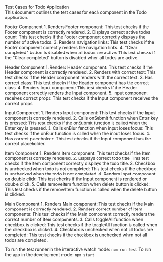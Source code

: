 Test Cases for Todo Application
  <br>This document outlines the test cases for each component in the Todo application.

Footer Component
    1. Renders Footer component: This test checks if the Footer component is correctly rendered.
    2. Displays correct active todos count: This test checks if the Footer component correctly displays the number of active todos.
    3. Renders navigation links: This test checks if the Footer component correctly renders the navigation links.
    4. "Clear completed" button is disabled when all todos are active: This test checks if the "Clear completed" button is disabled when all todos are active.

Header Component
    1. Renders Header component: This test checks if the Header component is correctly rendered.
    2. Renders with correct text: This test checks if the Header component renders with the correct text.
    3. Has correct class: This test checks if the Header component has the correct class.
    4. Renders Input component: This test checks if the Header component correctly renders the Input component.
    5. Input component receives correct props: This test checks if the Input component receives the correct props.

Input Component
    1. Renders Input component: This test checks if the Input component is correctly rendered.
    2. Calls onSubmit function when Enter key is pressed: This test checks if the onSubmit function is called when the Enter key is pressed.
    3. Calls onBlur function when input loses focus: This test checks if the onBlur function is called when the input loses focus.
    4. Has correct placeholder: This test checks if the Input component has the correct placeholder.

Item Component
    1. Renders Item component: This test checks if the Item component is correctly rendered.
    2. Displays correct todo title: This test checks if the Item component correctly displays the todo title.
    3. Checkbox is unchecked when todo is not completed: This test checks if the checkbox is unchecked when the todo is not completed.
    4. Renders Input component on double click: This test checks if the Input component is rendered on double click.
    5. Calls removeItem function when delete button is clicked: This test checks if the removeItem function is called when the delete button is clicked.

Main Component
    1. Renders Main component: This test checks if the Main component is correctly rendered.
    2. Renders correct number of Item components: This test checks if the Main component correctly renders the correct number of Item components.
    3. Calls toggleAll function when checkbox is clicked: This test checks if the toggleAll function is called when the checkbox is clicked.
    4. Checkbox is unchecked when not all todos are completed: This test checks if the checkbox is unchecked when not all todos are completed.


To run the test runner in the interactive watch mode: `npm run test`
To run the app in the development mode: `npm start`
